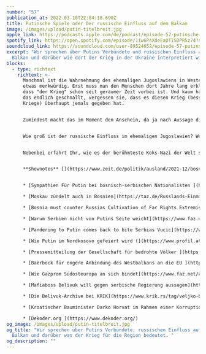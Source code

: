 ```yaml
---
number: "57"
publication_at: 2022-03-10T22:04:18.690Z
title: Putinsche Spiele oder Der russische Einfluss auf dem Balkan
image: /images/upload/putin-titelbreit.jpg
apple_link: https://podcasts.apple.com/de/podcast/episode-57-putinsche-spiele-oder-der-russische-einfluss/id1170436903?i=1000553637992
spotify_link: https://open.spotify.com/episode/1iw6PsXdeFaOTI5DPR5z74?si=12ac4845576243c2
soundcloud_link: https://soundcloud.com/user-89524652/episode-57-putinsche-spiele-oder-der-russische-einfluss-auf-dem-balkan
excerpt: "Wir sprechen über Putins Verbündete und russischen Einfluss auf dem
  Balkan und darüber wie dort der Krieg in der Ukraine interpretiert wird. "
blocks:
  - type: richtext
    richtext: >-
      Manchmal ist die Wahrnehmung des ehemaligen Jugoslawiens in Westeuropa
      etwas merkwürdig. Erst muss man den Menschen dort Jahre lang erklären,
      dass "der Krieg" schon seit geraumer Zeit vorbei ist. Und kaum haben sie
      das endlich geschnallt, vergessen sie, dass es diesen Krieg (besser: diese
      Kriege) überhaupt jemals gegeben hat.


      Zumindest macht das im Moment den Anschein, da ja nach Aussage diverser Medien und Amtsträger in der Ukraine zum ersten Mal seit mehr als 70 Jahren ein Krieg in Europa tobt. Verständlicherweise sind derzeit alle Augen nach Kiew, Mariupol, Khahrkiv und natürlich nach Moskau gerichtet. Doch man sollte nicht vergessen, dass es auch dem Ballaballa-Balkan noch der eine oder andere Konflikt nicht gelöst ist...und in einigen davon, hat Herr Putin seine Finger mit ihm Spiel.


      Wie groß ist der russische Einfluss im ehemaligen Jugoslawien? Wer sind Putins Verbündente und was erhoffen sie sich von ihm? Und wie wird dort über den Krieg in der Ukraine gesprochen? All das versuchen Danijel und Krsto, in dieser Episode ein wenig auszuleuchten.


      Nebenbei erfahrt Ihr, wie es der berühmteste Koks-Nazi der Welt so mit Putin hält, mit wem sich Krstos Verwandschaft so fotografieren lässt und warum Mitarbeiterinnen und Mitarbeiter des öffentlich-rechtlichen Rundfunks in Slowenien den Aufstand proben.


      **Shownotes** [](https://www.zeit.de/politik/ausland/2021-12/bosnien-herzegowina-republika-srpska-abspaltung-milorad-dodik)


      * [Sympathien Für Putin bei bosnisch-serbischen Nationalisten ](https://www.sueddeutsche.de/politik/balkan-putin-bonien-herzegowina-nationalismus-1.5543803)

      * [Moskau zündelt auch in Bosnien](https://taz.de/Russlands-Einmischung-auf-dem-Balkan/!5831373/) (taz) 

      * [Bosnia must counter Russias Cultivation of Far Rights Extremists ](https://balkaninsight.com/2021/08/26/bosnia-must-counter-russias-cultivation-of-far-right-extremists/)(Balkan Insights) 

      * [Warum Serbien nicht von Putins Seite weicht](https://www.faz.net/aktuell/politik/ausland/ukraine-konflikt-warum-serbien-nicht-von-putins-seite-weicht-17864950.html) (FAZ)

      * [Pandering to Putin comes back to bite Serbias Vucic](https://www.politico.eu/article/vladimir-putin-russia-serbia-aleksandar-vucic/) (Politico) 

      * [Wie Putin im Nordkosovo gefeiert wird (](https://www.profil.at/ausland/wie-putin-eine-stadt-auf-dem-balkan-spaltet/401926810)Profil)

      * [Pressemitteilung der Gesellschaft für bedrohte Völker ](https://www.presseportal.de/pm/29402/5160087)

      * [Baerbock für engere Anbindung des Westbalkans an die EU ](https://www.spiegel.de/politik/deutschland/annalena-baerbock-fuer-engere-bindung-des-westbalkans-an-die-eu-a-d132180d-a5bf-44e4-9462-2b192cddb39e)(Spiegel)

      * [Wie Gazprom Südosteuropa an sich bindet](https://www.faz.net/aktuell/wirtschaft/unternehmen/wie-gazprom-suedosteuropa-an-sich-bindet-17512210.html) (FAZ) 

      * [Mafiaboss Belivuk will gegen serbische Regierung aussagen](https://www.spiegel.de/panorama/justiz/serbien-mutmasslicher-mafia-boss-will-gegen-die-regierung-aussagen-a-c0c83deb-dc8d-4832-a5c6-8c42ea5067b6) (Spiegel)

      * [Die Belivuk-Archive bei KRIK](https://www.krik.rs/tag/veljko-belivuk/) (Serbisch, teilweise ins Englische übersetzt)

      * [Kroatischer Bauminister Darko Horvat im Rahmen einer Korruptionsermittlung festgenommen ](https://glashrvatske.hrt.hr/de/politik/bauminister-darko-horvat-im-rahmen-einer-korruptionsermittlung-festgenommen-5570050)(HRT)

      * [Dekoder.org ](https://www.dekoder.org/)
og_image: /images/upload/putin-titelbreit.jpg
og_title: "Wir sprechen über Putins Verbündete, russischen Einfluss auf dem
  Balkan und darüber was der Krieg für die Region bedeutet. "
og_description: ""
---
```

